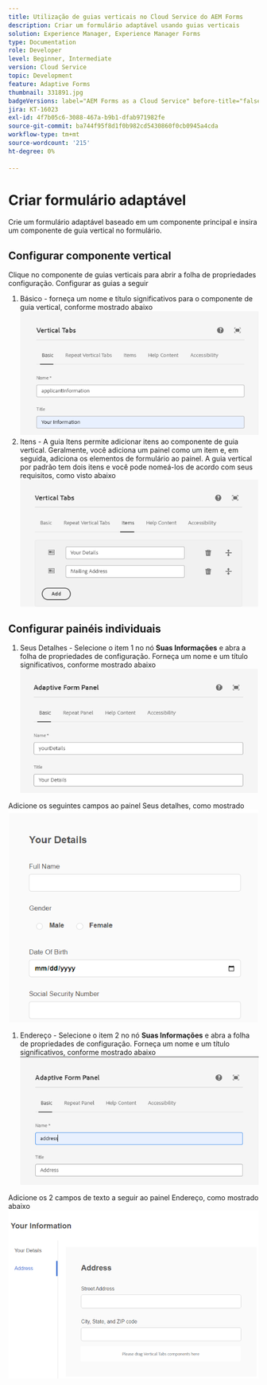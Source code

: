 ```yaml
---
title: Utilização de guias verticais no Cloud Service do AEM Forms
description: Criar um formulário adaptável usando guias verticais
solution: Experience Manager, Experience Manager Forms
type: Documentation
role: Developer
level: Beginner, Intermediate
version: Cloud Service
topic: Development
feature: Adaptive Forms
thumbnail: 331891.jpg
badgeVersions: label="AEM Forms as a Cloud Service" before-title="false"
jira: KT-16023
exl-id: 4f7b05c6-3088-467a-b9b1-dfab971982fe
source-git-commit: ba744f95f8d1f0b982cd5430860f0cb0945a4cda
workflow-type: tm+mt
source-wordcount: '215'
ht-degree: 0%

---
```


# Criar formulário adaptável

Crie um formulário adaptável baseado em um componente principal e insira um componente de guia vertical no formulário.

## Configurar componente vertical

Clique no componente de guias verticais para abrir a folha de propriedades configuração. Configurar as guias a seguir

1. Básico - forneça um nome e título significativos para o componente de guia vertical, conforme mostrado abaixo
   ![guias verticais-1](assets/vertical-tabs-1.png)
1. Itens - A guia Itens permite adicionar itens ao componente de guia vertical. Geralmente, você adiciona um painel como um item e, em seguida, adiciona os elementos de formulário ao painel. A guia vertical por padrão tem dois itens e você pode nomeá-los de acordo com seus requisitos, como visto abaixo
   ![guias verticais-2](assets/vertical-tabs-2.png)

## Configurar painéis individuais

1. Seus Detalhes - Selecione o item 1 no nó **Suas Informações** e abra a folha de propriedades de configuração. Forneça um nome e um título significativos, conforme mostrado abaixo
   ![guias verticais-3](assets/vertical-tabs-3.png)

Adicione os seguintes campos ao painel Seus detalhes, como mostrado
![guias verticais-4](assets/vertical-tabs-4.png)

1. Endereço - Selecione o item 2 no nó **Suas Informações** e abra a folha de propriedades de configuração. Forneça um nome e um título significativos, conforme mostrado abaixo
   ![guias verticais-6](assets/vertical-tabs-6.png)

Adicione os 2 campos de texto a seguir ao painel Endereço, como mostrado abaixo
![guias verticais-5](assets/vertical-tabs-5.png)
